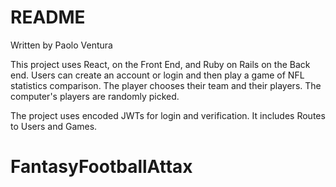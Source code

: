 # README

Written by Paolo Ventura

This project uses React, on the Front End, and Ruby on Rails on the Back end. Users can create an account or login and then play a game of NFL statistics comparison. The player chooses their team and their players. The computer's players are randomly picked.

The project uses encoded JWTs for login and verification. It includes Routes to Users and Games.

# FantasyFootballAttax
